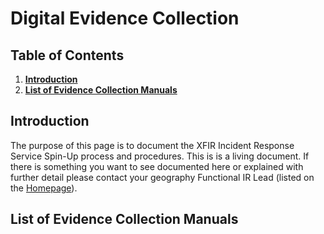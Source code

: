 # Digital Evidence Collection

## Table of Contents
1. [**Introduction**](#Introduction)
2. [**List of Evidence Collection Manuals**](#List-of-Evidence-Collection-Manuals)

## Introduction
The purpose of this page is to document the XFIR Incident Response Service Spin-Up process and procedures. This is is a living document. If there is something you want to see documented here or explained with further detail please contact your geography Functional IR Lead (listed on the  [Homepage](Home.md)).



## List of Evidence Collection Manuals